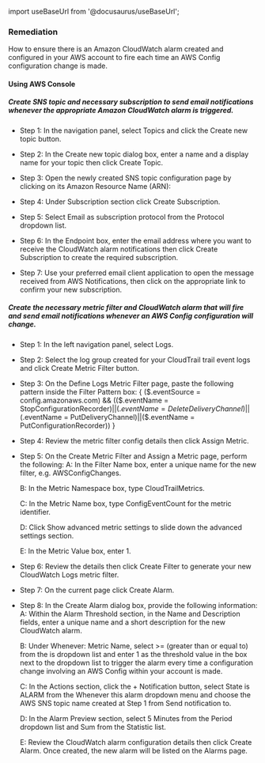 import useBaseUrl from '@docusaurus/useBaseUrl';

### Remediation
How to ensure there is an Amazon CloudWatch alarm created and configured in your AWS account to fire each time an AWS Config configuration change is made.

#### Using AWS Console
##### Create SNS topic and necessary subscription to send email notifications whenever the appropriate Amazon CloudWatch alarm is triggered.
- Step 1: In the navigation panel, select Topics and click the Create new topic button.

- Step 2: In the Create new topic dialog box, enter a name and a display name for your topic then click Create Topic.

- Step 3: Open the newly created SNS topic configuration page by clicking on its Amazon Resource Name (ARN):
	
- Step 4: Under Subscription section click Create Subscription.

- Step 5: Select Email as subscription protocol from the Protocol dropdown list.

- Step 6: In the Endpoint box, enter the email address where you want to receive the CloudWatch alarm notifications then click Create Subscription to create the required subscription.

- Step 7: Use your preferred email client application to open the message received from AWS Notifications, then click on the appropriate link to confirm your new subscription.

##### Create the necessary metric filter and CloudWatch alarm that will fire and send email notifications whenever an AWS Config configuration will change.

- Step 1: In the left navigation panel, select Logs.

- Step 2: Select the log group created for your CloudTrail trail event logs and click Create Metric Filter button.

- Step 3: On the Define Logs Metric Filter page, paste the following pattern inside the Filter Pattern box: 
					{ ($.eventSource = config.amazonaws.com) && (($.eventName = StopConfigurationRecorder)||($.eventName = DeleteDeliveryChannel)||($.eventName = PutDeliveryChannel)||($.eventName = PutConfigurationRecorder)) }

- Step 4: Review the metric filter config details then click Assign Metric.

- Step 5: On the Create Metric Filter and Assign a Metric page, perform the following:
	A: In the Filter Name box, enter a unique name for the new filter, e.g. AWSConfigChanges.
	
    B: In the Metric Namespace box, type CloudTrailMetrics.
	
    C: In the Metric Name box, type ConfigEventCount for the metric identifier.
	
    D: Click Show advanced metric settings to slide down the advanced settings section.
	
    E: In the Metric Value box, enter 1.

- Step 6: Review the details then click Create Filter to generate your new CloudWatch Logs metric filter.

- Step 7: On the current page click Create Alarm.
	
- Step 8: In the Create Alarm dialog box, provide the following information:
	A: Within the Alarm Threshold section, in the Name and Description fields, enter a unique name and a short description for the new CloudWatch alarm.
	
    B: Under Whenever: Metric Name, select >= (greater than or equal to) from the is dropdown list and enter 1 as the threshold value in the box next to the dropdown list to trigger the alarm every time a configuration change involving an AWS Config within your account is made.
	
    C: In the Actions section, click the + Notification button, select State is ALARM from the Whenever this alarm dropdown menu and choose the AWS SNS topic name created at Step 1 from Send notification to.
	
    D: In the Alarm Preview section, select 5 Minutes from the Period dropdown list and Sum from the Statistic list.
	
    E: Review the CloudWatch alarm configuration details then click Create Alarm. Once created, the new alarm will be listed on the Alarms page.